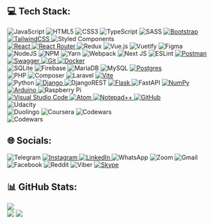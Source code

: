 ## 💻 Tech Stack:

 ![JavaScript](https://img.shields.io/badge/javascript-%23323330.svg?style=plastic&logo=javascript&logoColor=%23F7DF1E) 
 ![HTML5](https://img.shields.io/badge/html5-%23E34F26.svg?style=plastic&logo=html5&logoColor=white)
 ![CSS3](https://img.shields.io/badge/css3-%231572B6.svg?style=plastic&logo=css3&logoColor=white)
 ![TypeScript](https://img.shields.io/badge/typescript-%23007ACC.svg?style=plastic&logo=typescript&logoColor=white)
 ![SASS](https://img.shields.io/badge/SASS-hotpink.svg?style=plastic&logo=SASS&logoColor=white)
 <a href="https://getbootstrap.com" terget="_blank">
 ![Bootstrap](https://img.shields.io/badge/bootstrap-%23563D7C.svg?style=plastic&logo=bootstrap&logoColor=white)
 </a> 
 <a href="https://tailwindcss.com" target="_blank">
 ![TailwindCSS](https://img.shields.io/badge/tailwindcss-%2338B2AC.svg?style=plastic&logo=tailwind-css&logoColor=white)
 </a> 
 ![Styled Components](https://img.shields.io/badge/styled--components-DB7093?style=plastic&logo=styled-components&logoColor=white)
 <br/>
 <a href="https://react.dev" target="_blank">
 ![React](https://img.shields.io/badge/react-%2320232a.svg?style=plastic&logo=react&logoColor=%2361DAFB)
 </a>
 <a href="https://v5.reactrouter.com" target="_blank">
 ![React Router](https://img.shields.io/badge/React_Router-CA4245?style=plastic&logo=react-router&logoColor=white)
 </a>
 ![Redux](https://img.shields.io/badge/redux-%23593d88.svg?style=plastic&logo=redux&logoColor=white)
 ![Vue.js](https://img.shields.io/badge/vuejs-%2335495e.svg?style=plastic&logo=vuedotjs&logoColor=%234FC08D)
 ![Vuetify](https://img.shields.io/badge/Vuetify-1867C0?style=plastic&logo=vuetify&logoColor=AEDDFF)
 ![Figma](https://img.shields.io/badge/figma-%23F24E1E.svg?style=plastic&logo=figma&logoColor=white)
 <br/>
 ![NodeJS](https://img.shields.io/badge/node.js-6DA55F?style=plastic&logo=node.js&logoColor=white)
 ![NPM](https://img.shields.io/badge/NPM-%23000000.svg?style=plastic&logo=npm&logoColor=white)
 ![Yarn](https://img.shields.io/badge/yarn-%232C8EBB.svg?style=plastic&logo=yarn&logoColor=white)
 ![Webpack](https://img.shields.io/badge/webpack-%238DD6F9.svg?style=plastic&logo=webpack&logoColor=black) 
 ![Next JS](https://img.shields.io/badge/Next-black?style=plastic&logo=next.js&logoColor=white) 
 ![ESLint](https://img.shields.io/badge/ESLint-4B3263?style=plastic&logo=eslint&logoColor=white) 
 <a href="https://www.postman.com" target="_blank">
 ![Postman](https://img.shields.io/badge/Postman-FF6C37?style=plastic&logo=postman&logoColor=white)
 </a>
 <a href="https://swagger.io" target="_blank">
 ![Swagger](https://img.shields.io/badge/-Swagger-%23Clojure?style=plastic&logo=swagger&logoColor=white)
 </a>
 <a href="https://git-scm.com" target="_blank">
 ![Git](https://img.shields.io/badge/git-%23F05033.svg?style=plastic&logo=git&logoColor=white)
 </a>
 <a href="https://www.docker.com" target="_blank">
 ![Docker](https://img.shields.io/badge/docker-%230db7ed.svg?style=plastic&logo=docker&logoColor=white)
 </a> <br/> 
 ![SQLite](https://img.shields.io/badge/sqlite-%2307405e.svg?style=plastic&logo=sqlite&logoColor=white)
 ![Firebase](https://img.shields.io/badge/firebase-%23039BE5.svg?style=plastic&logo=firebase)
 ![MariaDB](https://img.shields.io/badge/MariaDB-003545?style=plastic&logo=mariadb&logoColor=white)
 ![MySQL](https://img.shields.io/badge/mysql-%2300f.svg?style=plastic&logo=mysql&logoColor=white)
 <a href="https://www.postgresql.org" target="_blank">
 ![Postgres](https://img.shields.io/badge/postgres-%23316192.svg?style=plastic&logo=postgresql&logoColor=white)
 </a><br/> 
 ![PHP](https://img.shields.io/badge/php-%23777BB4.svg?style=plastic&logo=php&logoColor=white)
 	![Composer](https://img.shields.io/badge/Composer-885630?style=plastic&logo=Composer&logoColor=white)
 ![Laravel](https://img.shields.io/badge/laravel-%23FF2D20.svg?style=plastic&logo=laravel&logoColor=white)
 <a href="https://vitejs.dev" target="_blank">
 ![Vite](https://img.shields.io/badge/vite-%23646CFF.svg?style=plastic&logo=vite&logoColor=white)
 </a> <br/> 
 <a htef="https://www.python.org" target="_blank">
 ![Python](https://img.shields.io/badge/python-3670A0?style=plastic&logo=python&logoColor=ffdd54)
 </a>
 <a href="https://www.djangoproject.com" target="_blank" class="blank center">
 ![Django](https://img.shields.io/badge/django-%23092E20.svg?style=plastic&logo=django&logoColor=white)
 </a>
![DjangoREST]( https://img.shields.io/badge/django%20rest-ff1709?style=plastic&logo=django&logoColor=white)
 <a href="https://flask.palletsprojects.com" target="_blank" class="blank center" >
 ![Flask](https://img.shields.io/badge/flask-%23000.svg?style=plastic&logo=flask&logoColor=white)
 </a>
 ![FastAPI]( https://img.shields.io/badge/fastapi-109989?style=plastic&logo=FASTAPI&logoColor=white)
 <a  href="https://numpy.org" target="_blank" class="blank center"  >
 ![NumPy](https://img.shields.io/badge/numpy-%23013243.svg?style=plastic&logo=numpy&logoColor=white)
 </a> <br/>
 <a href="https://www.arduino.cc" target="_blank">
 ![Arduino](https://img.shields.io/badge/-Arduino-00979D?style=plastic&logo=Arduino&logoColor=white)
 </a>
![Raspberry Pi](https://img.shields.io/badge/-RaspberryPi-C51A4A?style=plastic&logo=Raspberry-Pi)
<br/>
<a href="https://code.visualstudio.com" target="_blank">
![Visual Studio Code](https://img.shields.io/badge/Visual%20Studio%20Code-0078d7.svg?style=plastic&logo=visual-studio-code&logoColor=white)
</a><a href="https://atom-editor.cc" target="_blank">
 ![Atom](https://img.shields.io/badge/Atom-%2366595C.svg?style=plastic&logo=atom&logoColor=white)
</a><a href="https://notepad-plus-plus.org" target="_blank">
![Notepad++](https://img.shields.io/badge/Notepad++-90E59A.svg?style=plastic&logo=notepad%2b%2b&logoColor=black)
</a><a class="blank center" href="https://github.com/Kuldyaev" target="_blank" >
![GitHub](https://img.shields.io/badge/github-%23121011.svg?style=plastic&logo=github&logoColor=white)
</a><br/>
<a href="https://www.udacity.com/certificate/LUJP5RRK" target="_blank" style="text-decoration: none !important">
   ![Udacity](https://img.shields.io/badge/Udacity-grey?style=plastic&logo=udacity&logoColor=15B8E6)   
</a>
<a class="blank center" href="https://www.duolingo.com/profile/Slava_lion" target="_blank" style="text-decoration: none !important">
![Duolingo](https://img.shields.io/badge/Duolingo-%234DC730.svg?style=plastic&logo=Duolingo&logoColor=white)
</a>
<a href="https://www.coursera.org/account/accomplishments/verify/KDXW39NNTV8M?utm_source=link&utm_medium=certificate&utm_content=cert_image&utm_campaign=sharing_cta&utm_product=course" target="_blank" style="text-decoration: none !important">
 ![Coursera](https://img.shields.io/badge/Coursera-%230056D2.svg?style=plastic&logo=Coursera&logoColor=white)
 </a>
 <a href="https://www.codewars.com/users/Kuldyaev" target="_blank" style="text-decoration: none !important">
 ![Codewars](https://img.shields.io/badge/Codewars-B1361E?style=plastic&logo=codewars&logoColor=white)
 </a>
 <br/> 
 ![Codewars](https://www.codewars.com/users/Kuldyaev/badges/micro)
 ## 🌐 Socials:
 ![Telegram](https://img.shields.io/badge/Telegram-2CA5E0?style=plastic&logo=telegram&logoColor=white)
 <a class="blank center" href="https://www.instagram.com/vyacheslavkuldyaev/#" target="_blank">
 ![Instagram](https://img.shields.io/badge/Instagram-%23E4405F.svg?style=plastic&logo=Instagram&logoColor=white)
 </a>
 <a class="blank center" href="https://www.linkedin.com/in/viacheslav-kuldyaev-3b7a07a5" target="_blank">
 ![LinkedIn](https://img.shields.io/badge/linkedin-%230077B5.svg?style=plastic&logo=linkedin&logoColor=white)
 </a>
 ![WhatsApp](https://img.shields.io/badge/WhatsApp-25D366?style=plastic&logo=whatsapp&logoColor=white)
 ![Zoom](https://img.shields.io/badge/Zoom-2D8CFF?style=plastic&logo=zoom&logoColor=white)
 ![Gmail](https://img.shields.io/badge/Gmail-D14836?style=plastic&logo=gmail&logoColor=white)
 ![Facebook](https://img.shields.io/badge/Facebook-%231877F2.svg?style=plastic&logo=Facebook&logoColor=white)
 ![Reddit](https://img.shields.io/badge/Reddit-FF4500?style=plastic&logo=reddit&logoColor=white)
 ![Viber](https://img.shields.io/badge/Viber-8B66A9?style=plastic&logo=viber&logoColor=white)
 <a href="http://www.skype.com" target="_blank" style="text-dDecoration: none" >
 ![Skype](https://img.shields.io/badge/Skype-%2300AFF0.svg?style=plastic&logo=Skype&logoColor=white)
 </a> 

  
## 📊 GitHub Stats:
![](https://github-readme-stats.vercel.app/api?username=Kuldyaev&theme=tokyonight&hide_border=false&include_all_commits=true&count_private=true)<br/>
![](https://github-readme-streak-stats.herokuapp.com/?user=Kuldyaev&theme=tokyonight&hide_border=false)
![](https://github-readme-stats.vercel.app/api/top-langs/?username=Kuldyaev&theme=tokyonight&hide_border=false&include_all_commits=true&count_private=true&layout=compact)


